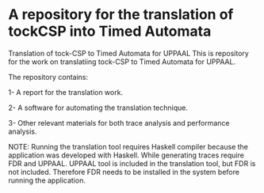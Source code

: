 # A repository for the translation of tockCSP into Timed Automata

Translation of tock-CSP to Timed Automata for UPPAAL
This is repository for the work on translatiing tock-CSP to Timed Automata for UPPAAL.

The repository contains:

1- A report for the translation work.

2- A software for automating the translation technique.

3- Other relevant materials for both trace analysis and performance analysis.


NOTE:
Running the translation tool requires Haskell compiler because the application was developed with Haskell. While generating traces require FDR and UPPAAL. UPPAAL tool is included in the translation tool, but FDR is not included. Therefore FDR needs to be installed in the system before running the application.



